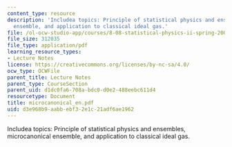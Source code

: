 ```yaml
---
content_type: resource
description: 'Includea topics: Principle of statistical physics and ensembles, microcanonical
  ensemble, and application to classical ideal gas.'
file: /ol-ocw-studio-app/courses/8-08-statistical-physics-ii-spring-2005/d3e968b9aabbebf32e1c21adf6ae1962_microcanonical_en.pdf
file_size: 312035
file_type: application/pdf
learning_resource_types:
- Lecture Notes
license: https://creativecommons.org/licenses/by-nc-sa/4.0/
ocw_type: OCWFile
parent_title: Lecture Notes
parent_type: CourseSection
parent_uid: d1dc0fa6-708a-bdc0-d0e2-488eebc611d4
resourcetype: Document
title: microcanonical_en.pdf
uid: d3e968b9-aabb-ebf3-2e1c-21adf6ae1962
---
```

Includea topics: Principle of statistical physics and ensembles, microcanonical ensemble, and application to classical ideal gas.